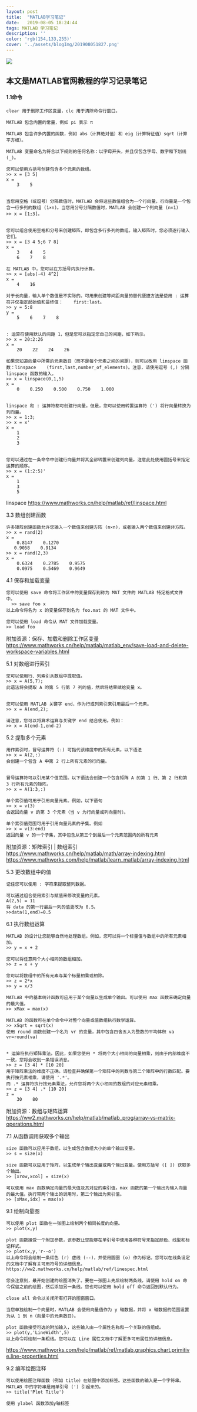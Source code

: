 ```yaml
---
layout: post
title:  "MATLAB学习笔记"
date:   2019-08-05 18:24:44
tags: MATLAB 学习笔记
description: ''
color: 'rgb(154,133,255)'
cover: '../assets/blogImg/201908051827.png'
---
```


![](../assets/blogImg/201908051827.png)

## 本文是MATLAB官网教程的学习记录笔记

#### 1.1命令

	clear 用于删除工作区变量，clc 用于清除命令行窗口。

	MATLAB 包含内置的常量，例如 pi 表示 π

	MATLAB 包含许多内置的函数，例如 abs（计算绝对值）和 eig（计算特征值）sqrt（计算平方根）。
<!--more-->
	MATLAB 变量命名为符合以下规则的任何名称：以字母开头，并且仅包含字母、数字和下划线 (_)。

	您可以使用方括号创建包含多个元素的数组。
	>> x = [3 5]
	x = 
	    3    5


	当您用空格（或逗号）分隔数值时，MATLAB 会将这些数值组合为一个行向量，行向量是一个包含一行多列的数组 (1×n)。当您用分号分隔数值时，MATLAB 会创建一个列向量 (n×1)
    >> x = [1;3]。


	您可以组合使用空格和分号来创建矩阵，即包含多行多列的数组。输入矩阵时，您必须逐行输入它们。
    >> x = [3 4 5;6 7 8]
	x = 
	    3    4    5
	    6    7    8

	在 MATLAB 中，您可以在方括号内执行计算。
    >> x = [abs(-4) 4^2]
	x = 
 	    4    16

	对于长向量，输入单个数值是不实际的。可用来创建等间距向量的替代便捷方法是使用 : 运算符并仅指定起始值和最终值：	first:last。
    >> y = 5:8
	y = 
	    5    6    7    8


	: 运算符使用默认的间距 1，但是您可以指定您自己的间距，如下所示。
    >> x = 20:2:26
	x = 
	    20    22    24    26

	如果您知道向量中所需的元素数目（而不是每个元素之间的间距），则可以改用 linspace 函数：linspace	(first,last,number_of_elements)。注意，请使用逗号 (,) 分隔 linspace 函数的输入。
    >> x = linspace(0,1,5)
	x = 
	    0    0.250    0.500    0.750    1.000


	linspace 和 : 运算符都可创建行向量。但是，您可以使用转置运算符 (') 将行向量转换为列向量。
    >> x = 1:3;
	>> x = x'
	x = 
	    1
	    2
	    3


	您可以通过在一条命令中创建行向量并将其全部转置来创建列向量。注意此处使用圆括号来指定运算的顺序。
    >> x = (1:2:5)'
	x = 
	    1
	    3
	    5

linspace
https://www.mathworks.cn/help/matlab/ref/linspace.html

3.3 数组创建函数
	
	
	许多矩阵创建函数允许您输入一个数值来创建方阵 (n×n)，或者输入两个数值来创建非方阵。
	>> x = rand(2)
	x = 
	    0.8147    0.1270
 	   0.9058    0.9134    
	>> x = rand(2,3)
	x = 
	    0.6324    0.2785    0.9575
	    0.0975    0.5469    0.9649

4.1 保存和加载变量

	您可以使用 save 命令将工作区中的变量保存到称为 MAT 文件的 MATLAB 特定格式文件中。
	  >> save foo x
	以上命令将名为 x 的变量保存到名为 foo.mat 的 MAT 文件中。
	
	您可以使用 load 命令从 MAT 文件加载变量。
	>> load foo
	
附加资源：保存、加载和删除工作区变量 
https://www.mathworks.cn/help/matlab/matlab_env/save-load-and-delete-workspace-variables.html
	

5.1 对数组进行索引

	您可以使用行、列索引从数组中提取值。
	>> x = A(5,7);
	此语法将会提取 A 的第 5 行第 7 列的值，然后将结果赋给变量 x。	
	
	
	您可以使用 MATLAB 关键字 end，作为行或列索引来引用最后一个元素。
	>> x = A(end,2);
	
	请注意，您可以将算术运算与关键字 end 结合使用。例如：
	>> x = A(end-1,end-2)
	

5.2 提取多个元素

	用作索引时，冒号运算符 (:) 可指代该维度中的所有元素。以下语法
	>> x = A(2,:)
	会创建一个包含 A 中第 2 行上所有元素的行向量。


	冒号运算符可以引用某个值范围。以下语法会创建一个包含矩阵 A 的第 1 行、第 2 行和第 3 行所有元素的矩阵。
	>> x = A(1:3,:)

	单个索引值可用于引用向量元素。例如，以下语句
	>> x = v(3)
	会返回向量 v 的第 3 个元素（当 v 为行向量或列向量时）。

	单个索引值范围可用于引用向量元素的子集。例如 
	>> x = v(3:end)
	返回向量 v 的一个子集，其中包含从第三个到最后一个元素范围内的所有元素

附加资源：矩阵索引 | 数组索引
https://www.mathworks.cn/help/matlab/math/array-indexing.html
https://www.mathworks.com/help/matlab/learn_matlab/array-indexing.html


5.3 更改数组中的值

	记住您可以使用 : 字符来提取整列数据。

	可以通过组合使用索引与赋值来修改变量的元素。
	A(2,5) = 11
	将 data 的第一行最后一列的值更改为 0.5。
	>>data(1,end)=0.5

6.1 执行数组运算

	MATLAB 的设计让您能够自然地处理数组。例如，您可以将一个标量值与数组中的所有元素相加。
	>> y = x + 2

	您可以将任意两个大小相同的数组相加。
	>> z = x + y

	您可以将数组中的所有元素与某个标量相乘或相除。
	>> z = 2*x
	>> y = x/3

	MATLAB 中的基本统计函数可应用于某个向量以生成单个输出。可以使用 max 函数来确定向量的最大值。
	>> xMax = max(x)

	MATLAB 的函数可在单个命令中对整个向量或值数组执行数学运算。
	>> xSqrt = sqrt(x)
	使用 round 函数创建一个名为 vr 的变量，其中包含四舍五入为整数的平均体积 va
	vr=round(va)


	* 运算符执行矩阵乘法。因此，如果您使用 * 将两个大小相同的向量相乘，则由于内部维度不一致，您将会收到一条错误消息。
	>> z = [3 4] * [10 20]
	用于矩阵乘法的维度不正确。请检查并确保第一个矩阵中的列数与第二个矩阵中的行数匹配。要执行按元素相乘，请使用 '.*'。
	而 .* 运算符执行按元素乘法，允许您将两个大小相同的数组的对应元素相乘。
	>> z = [3 4] .* [10 20]
	z = 
	    30    80

附加资源：数组与矩阵运算
https://ww2.mathworks.cn/help/matlab/matlab_prog/array-vs-matrix-operations.html


7.1 从函数调用获取多个输出

	size 函数可以应用于数组，以生成包含数组大小的单个输出变量。
	>> s = size(x)

	size 函数可以应用于矩阵，以生成单个输出变量或两个输出变量。使用方括号 ([ ]) 获取多个输出。
	>> [xrow,xcol] = size(x)

	可以使用 max 函数确定向量的最大值及其对应的索引值。max 函数的第一个输出为输入向量的最大值。执行带两个输出的调用时，第二个输出为索引值。
	>> [xMax,idx] = max(x)

9.1 绘制向量图

	可以使用 plot 函数在一张图上绘制两个相同长度的向量。
	>> plot(x,y)

	plot 函数接受一个附加参数，该参数让您能够在单引号中使用各种符号来指定颜色、线型和标记样式。
	>> plot(x,y,'r--o')
	以上命令将会绘制一条红色 (r) 虚线 (--)，并使用圆圈 (o) 作为标记。您可以在线条设定的文档中了解有关可用符号的详细信息。https://ww2.mathworks.cn/help/matlab/ref/linespec.html

	您会注意到，最开始创建的绘图消失了。要在一张图上先后绘制两条线，请使用 hold on 命令保留之前的绘图，然后添加另一条线。您也可以使用 hold off 命令返回到默认行为。

	close all 命令以关闭所有打开的图窗窗口。

	当您单独绘制一个向量时，MATLAB 会使用向量值作为 y 轴数据，并将 x 轴数据的范围设置为从 1 到 n（向量中的元素数目）。

	plot 函数接受可选的附加输入，这些输入由一个属性名称和一个关联的值组成。
	>> plot(y,'LineWidth',5)
	以上命令将绘制一条粗线。您可以在 Line 属性文档中了解更多可用属性的详细信息。
https://www.mathworks.com/help/matlab/ref/matlab.graphics.chart.primitive.line-properties.html
	
9.2 编写绘图注释

	可以使用绘图注释函数（例如 title）在绘图中添加标签。这些函数的输入是一个字符串。MATLAB 中的字符串是用单引号 (') 引起来的。
	>> title('Plot Title')	

	使用 ylabel 函数添加y轴标签

